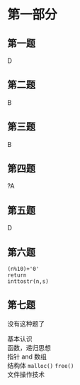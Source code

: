 # 第一部分

## 第一题

D  

## 第二题

B  

## 第三题

B  

## 第四题

?A  

## 第五题

D  

## 第六题

`(n%10)+'0'`  
`return`  
`inttostr(n,s)`  

## 第七题

没有这种题了

基本认识  
函数，递归思想  
指针 and 数组  
结构体 `malloc()` `free()`  
文件操作技术  
